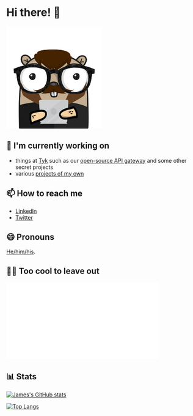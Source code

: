 # Hi there! 👋

<img src="https://raw.githubusercontent.com/jlucktay/jlucktay/main/gopherizeme.png" width=250>

<!--
**jlucktay/jlucktay** is a ✨ _special_ ✨ repository because its `README.md` (this file) appears on your GitHub profile.

Here are some ideas to get you started:

- 🌱 I’m currently learning ...
- 👯 I’m looking to collaborate on ...
- 🤔 I’m looking for help with ...
- 💬 Ask me about ...
- ⚡ Fun fact: ...
-->

## 🔭 I'm currently working on

- things at [Tyk] such as our [open-source API gateway] and some other secret projects
- various [projects of my own]

## 📫 How to reach me

- [LinkedIn]
- [Twitter]

## 😄 Pronouns

[He/him/his](http://pronoun.is/he).

## 🧙‍♂️ Too cool to leave out

<a href="https://github.com/sindresorhus/css-in-readme-like-wat/blob/main/explanation.md">
  <img src="hello.svg" width="400" height="200">
</a>

## 📊 Stats

[![James's GitHub stats](https://github-readme-stats.vercel.app/api?username=jlucktay&count_private=true&show_icons=true)](https://github.com/anuraghazra/github-readme-stats)

[![Top Langs](https://github-readme-stats.vercel.app/api/top-langs/?username=jlucktay&layout=compact)](https://github.com/anuraghazra/github-readme-stats)

<!-- Links -->
[LinkedIn]: https://linkedin.com/in/jlucktay
[open-source API gateway]: https://github.com/TykTechnologies/tyk
[projects of my own]: https://github.com/jlucktay?tab=repositories&type=source&language=go
[Twitter]: https://twitter.com/jlucktay
[Tyk]: https://github.com/TykTechnologies

